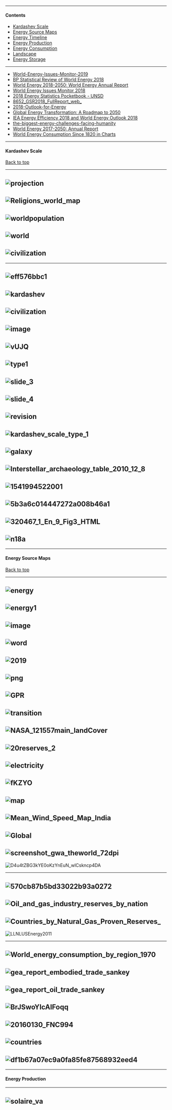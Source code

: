 --------------------

#### Contents

- [Kardashev Scale](#kardashev-scale)
- [Energy Source Maps](#energy-source-maps)
- [Energy Timeline](#energy-timeline)
- [Energy Production](#energy-production)
- [Energy Consumption](#energy-consumption)
- [Landscape](#landscape)
- [Energy Storage](#energy-storage)


-------------------------------------------------------------------------------------------------------------------

- [World-Energy-Issues-Monitor-2019](https://www.worldenergy.org/wp-content/uploads/2019/02/1.-World-Energy-Issues-Monitor-2019-Interactive-Full-Report.pdf)
- [BP Statistical Review of World Energy 2018](https://www.bp.com/content/dam/bp/business-sites/en/global/corporate/pdfs/energy-economics/statistical-review/bp-stats-review-2018-full-report.pdf)
- [World Energy 2018-2050: World Energy Annual Report ](http://peakoilbarrel.com/world-energy-2018-2050-world-energy-annual-report-part-1/)
- [World Energy
Issues Monitor 2018](https://www.worldenergy.org/wp-content/uploads/2018/05/Issues-Monitor-2018-HQ-Final.pdf)
- [2018 Energy Statistics Pocketbook - UNSD](https://unstats.un.org/unsd/energy/pocket/2018/2018pb-web.pdf)
- [8652_GSR2018_FullReport_web_](http://www.ren21.net/wp-content/uploads/2018/06/17-8652_GSR2018_FullReport_web_-1.pdf)
- [2018-Outlook-for-Energy](https://corporate.exxonmobil.com/en/~/media/Global/Files/outlook-for-energy/2018-Outlook-for-Energy.pdf)
- [Global Energy Transformation: A Roadmap to 2050](https://www.irena.org/-/media/Files/IRENA/Agency/Publication/2018/Apr/IRENA_Report_GET_2018.pdf)
- [IEA Energy Efficiency 2018 and
World Energy Outlook 2018](https://www.eceee.org/static/media/uploads/site-2/Events/181127PolicySeminar/kevin_lane_seminar_27nov.pdf)
- [the-biggest-energy-challenges-facing-humanity](http://www.bbc.com/future/story/20170313-the-biggest-energy-challenges-facing-humanity)
- [World Energy 2017-2050: Annual Report ](https://content.csbs.utah.edu/~mli/2017/World%20Energy%202017-2050.pdf)
- [World Energy Consumption Since 1820 in Charts](https://ourfiniteworld.com/2012/03/12/world-energy-consumption-since-1820-in-charts/)

------------------

#### Kardashev Scale

[Back to top](#contents)

----------------
![projection](https://www.mapsofworld.com/large-world-map-in-robinson-projection.jpg)
-----------
![Religions_world_map](https://www.worldometers.info/img/Religions_world_map.gif)
-----------
![worldpopulation](http://population.city/images/worldpopulation.jpg)
--------------
![world](https://www.visualcapitalist.com/wp-content/uploads/2018/09/world-map-share.png)
-------------
![civilization](http://image.slidesharecdn.com/5keyelementsofcivilization-130925131115-phpapp01/95/5-key-elements-of-civilization-18-638.jpg)
-----------
-----------------
![eff576bbc1](https://imgv2-2-f.scribdassets.com/img/document/365890560/original/eff576bbc1/1532671665?v=1)
-------------
![kardashev](https://www.52-insights.com/wp-content/uploads/2018/03/kardashev.jpg)
-------------
![civilization](https://thefutureworld.org/wp-content/uploads/2019/03/type3-civilization-2.jpg)
-------------
![image](https://media.springernature.com/lw785/springer-static/image/chp%3A10.1007%2F978-3-319-46557-9_8/MediaObjects/192832_2_En_8_Fig2_HTML.gif)
------------
![vUJQ](https://miro.medium.com/max/898/1*nuypllLGRVoeoeWZ5-vUJQ.png)
---------
![type1 ](https://images.slideplayer.com/24/7352871/slides/slide_2.jpg)
-------------
![slide_3](https://images.slideplayer.com/24/7352871/slides/slide_3.jpg)
-------------
![slide_4](https://images.slideplayer.com/24/7352871/slides/slide_4.jpg)
-------------
![revision](https://vignette.wikia.nocookie.net/factpile/images/a/aa/Kardashev_Civilization_Chart.png/revision/latest?cb=20130613083928)
-------------
![kardashev_scale_type_1](https://www.futuretimeline.net/23rdcentury/images/kardashev_scale_type_1.jpg)
-------------
![galaxy](https://dothemath.ucsd.edu/wp-content/uploads/2011/07/galaxy.png)
-------------
![Interstellar_archaeology_table_2010_12_8](https://home.fnal.gov/~carrigan/infrared_astronomy/Interstellar_archaeology_table_2010_12_8.png)
-------------

![1541994522001](https://i.warosu.org/data/sci/img/0101/34/1541994522001.jpg)
-------------
![5b3a6c014447272a008b46a1](https://i1.wp.com/cosmological.in/wp-content/uploads/2019/02/5b3a6c014447272a008b46a1.png?resize=1000%2C467&ssl=1)
-------------
![320467_1_En_9_Fig3_HTML](https://media.springernature.com/original/springer-static/image/chp%3A10.1007%2F978-3-319-05062-1_9/MediaObjects/320467_1_En_9_Fig3_HTML.gif)
-------------
![n18a](http://www.astro.sunysb.edu/lattimer/AST248/n18a.gif)
-------------------------------------------------------------------------------------------------------------------
-------------------------------------------------------------------------------------------------------------------
#### Energy Source Maps

[Back to top](#contents)

-----------------
![energy](http://www.venturemagazine.me/wp-content/uploads/2019/03/WEF-energy-1.png)
-------------
![energy1](http://www.venturemagazine.me/wp-content/uploads/2019/03/WEF-energy-2.png)
-------------
![image](https://energypost.eu/wp-content/uploads/2019/01/word-image-5.png)
-------------
![word](https://energypost.eu/wp-content/uploads/2019/01/word-image-4.png)
-------------
![2019](https://energypost.eu/wp-content/uploads/2019/01/word-image-6.png)
-------------
![png](https://energypost.eu/wp-content/uploads/2019/01/word-image-8.png)
-------------
![GPR](https://32zn56499nov99m251h4e9t8-wpengine.netdna-ssl.com/wp-content/uploads/2018/11/GPR-PI-map-1.jpg)
-------------
![transition](http://reports.weforum.org/fostering-effective-energy-transition-2019/files/2019/03/F6.png)
-------------
![NASA_121557main_landCover](https://upload.wikimedia.org/wikipedia/commons/5/5c/NASA_121557main_landCover.jpg)
-------------
![20reserves_2](https://www.worldcoal.org/sites/default/files/Location%20of%20the%20world%27s%20main%20fossil%20fuel%20reserves_2.jpg)
-------------
![electricity](https://previews.123rf.com/images/neyro2008/neyro20081605/neyro2008160500128/57119884-fuel-power-and-renewable-energy-generation-infographics-power-generation-infographic-electricity-ene.jpg)
-------------
![fKZYO](http://i.imgur.com/fKZYO.jpg)
-------------
![map](https://www.pv-magazine.com/wp-content/uploads/2018/11/map.png)
-------------
![Mean_Wind_Speed_Map_India](https://upload.wikimedia.org/wikipedia/commons/7/72/Mean_Wind_Speed_Map_India.png)
-------------
![Global](https://upload.wikimedia.org/wikipedia/commons/6/64/Mean-wind-speed-map-china-Global-Wind-Atlas.png)
-------------
![screenshot_gwa_theworld_72dpi](https://globalwindatlas.info/pics/screenshot_gwa_theworld_72dpi.jpg)
-------------
![D4u4tZBG3kYE0oKzYnEuN_wlCskncp4DA](https://2.bp.blogspot.com/-AomHe1eE2MM/VugsQB2BCjI/AAAAAAAAEnI/D4u4tZBG3kYE0oKzYnEuN_wlCskncp4DA/s1600/World_proved_crude-Oil_reserves.png)

-------------
![570cb87b5bd33022b93a0272](http://static1.squarespace.com/static/56eddde762cd9413e151ac92/570cb87b5bd33022b93a0272/570cc1cf5bd33022b93b9a69/1460463783455/?format=1500w)
-------------
![Oil_and_gas_industry_reserves_by_nation](https://upload.wikimedia.org/wikipedia/commons/6/6c/Oil_and_gas_industry_reserves_by_nation.png)
-------------
![Countries_by_Natural_Gas_Proven_Reserves_](https://upload.wikimedia.org/wikipedia/commons/thumb/a/a6/Countries_by_Natural_Gas_Proven_Reserves_%282014%29.svg/1280px-Countries_by_Natural_Gas_Proven_Reserves_%282014%29.svg.png)
------------
![LLNLUSEnergy2011](https://upload.wikimedia.org/wikipedia/commons/thumb/6/6c/LLNLUSEnergy2011.png/1280px-LLNLUSEnergy2011.png)

------------

![World_energy_consumption_by_region_1970](https://upload.wikimedia.org/wikipedia/commons/d/da/World_energy_consumption_by_region_1970-2025.png)
-----------
![gea_report_embodied_trade_sankey](http://www.sankey-diagrams.com/wp-content/gallery/x_sankey_213/gea_report_embodied_trade_sankey.PNG)
----------
![gea_report_oil_trade_sankey](http://www.sankey-diagrams.com/wp-content/gallery/x_sankey_213/gea_report_oil_trade_sankey.PNG)
---------
![BrJSwoYIcAIFoqq](https://pbs.twimg.com/media/BrJSwoYIcAIFoqq.jpg)
-------
![20160130_FNC994](https://www.economist.com/sites/default/files/imagecache/original-size/images/print-edition/20160130_FNC994.png)
--------
![countries](http://2oqz471sa19h3vbwa53m33yj-wpengine.netdna-ssl.com/wp-content/uploads/2018/03/countries-exports-1200px.png)
-------------
![df1b67a07ec9a0fa85fe87568932eed4](https://i.pinimg.com/originals/df/1b/67/df1b67a07ec9a0fa85fe87568932eed4.png)
-------------
------------------
#### Energy Production


-----------------
![solaire_va](https://www.engie.com/wp-content/uploads/2018/04/engie-map-solaire_va.jpg)
-------------
![]()
-------------
![]()
-------------
![]()
-------------
![]()
-------------
![]()
-------------
![]()
-------------
![]()
-------------
![]()
-------------
![]()
-------------
![]()
-------------
![]()
-------------
![]()
-------------
![]()
-------------
![]()
-------------
![]()
-------------
![]()
-------------
![]()
-------------
![]()
-------------------------------------------------------------------------------------------------------------------
-------------------------------------------------------------------------------------------------------------------

#### Energy Timeline

[Back to top](#contents)

-----------------------
![8b7eb144b993128b7c207526a26b57d2](https://i.pinimg.com/originals/8b/7e/b1/8b7eb144b993128b7c207526a26b57d2.jpg)
-------------
![kardashev](https://thecommongreen.files.wordpress.com/2018/01/kardashev.png?w=676)
-------------
![US_consumption_1635](https://www.wou.edu/las/physci/GS361/graphics/US_consumption_1635-2000.jpg)
-------------
![vbeHRXfG2PU_UblaosnVHC_uITHe9aqIg](https://3.bp.blogspot.com/-8d-aek6RxdI/VwJnv6nSDVI/AAAAAAABH6w/vbeHRXfG2PU_UblaosnVHC_uITHe9aqIg/s1600/energyhistory.png)
-------------
![slide_4](https://images.slideplayer.com/33/8141666/slides/slide_4.jpg)
-------------
![log](https://dothemath.ucsd.edu/wp-content/uploads/2011/07/us-log.png)
-------------
![speed_1](https://futurist.typepad.com/my_weblog/images/speed_1.jpg)
-------------


![resources](https://image.slidesharecdn.com/renewableenergy2-160513120310/95/renewable-energy-resources-7-638.jpg?cb=1463289595)
-------------
![81465792](https://www.altenergymag.com/images/upload/images/81465792(1).jpg)
-------------
![F289973EF027DD715DDFCCC26749B19BBE9C0F83](https://www.irena.org/-/media/Images/IRENA/Agency/Press-Release/2018/Apr/Cap20112017.jpg?la=en&hash=F289973EF027DD715DDFCCC26749B19BBE9C0F83)
-------------
![]()
-------------
![]()
-------------
![]()
-------------
![]()
-------------
![]()
-------------
![]()
-------------
![]()
-------------
![]()
-------------
![]()
-------------
![]()
-------------
![]()
-------------
![]()
-------------
![]()
-------------
![]()
-------------
![]()
-------------
![]()
-------------
![]()
-------------
![]()
-------------
![]()
-------------
![]()
-------------------------------------------------------------------------------------------------------------------
-------------------------------------------------------------------------------------------------------------------
#### Energy Consumption

[Back to top](#contents)

---------------------------
![consumption_564b5e7af30f3](https://thumbnails-visually.netdna-ssl.com/world-energy-consumption_564b5e7af30f3.png)
----------------
![production](https://image.slidesharecdn.com/energyproductionconsumption-140708084901-phpapp01/95/energy-production-consumption-11-638.jpg?cb=1404810895)
-----------
![renewables](https://gailtheactuary.files.wordpress.com/2013/03/world-fuel-consumption-including-renewables.png)
-------------
![3a](http://www.carbonbrief.org/wp-content/uploads/2015/10/3a.jpg)
-------------
![sources](https://www.nrcan.gc.ca/sites/www.nrcan.gc.ca/files/energy/energy_fact/main-sources-uses-canada.png)
-------------
![main](https://www.eia.gov/todayinenergy/images/2017.09.14/main.png)
-------------
![Total_World_Energy_Consumption_by_Source_2013](https://upload.wikimedia.org/wikipedia/commons/b/b6/Total_World_Energy_Consumption_by_Source_2013.png)
-------------
![consumption](https://www.eia.gov/energyexplained/images/charts/primary-energy-consumption-by-source-history.png)
-------------
![GRAPHchinainstalledpowergenerationcapacityv2](https://www.iea.org/media/publications/weo/GRAPHchinainstalledpowergenerationcapacityv2.png)
-------------
![world](http://www2.balticuniv.uu.se/images/stories/SBRupdate/Chapter-2/world-energy-demand-710.png)
-------------
![WorldPrimaryEnergy2017_pies](http://www.columbia.edu/~mhs119/EnergyConsump/WorldPrimaryEnergy2017_pies.png)
-------------

![US_energy_consumption_by_sector](https://upload.wikimedia.org/wikipedia/commons/thumb/0/01/US_energy_consumption_by_sector.svg/640px-US_energy_consumption_by_sector.svg.png)
-------------
![uploads](http://instituteforenergyresearch.org/wp-content/uploads/2018/03/BP1-1.png)
-------------
![EnergyConsumption2017](https://www.americangeosciences.org/sites/default/files/styles/ci__650_x_430_/public/CI-EnergyConsumption2017-1000-661px.jpg?itok=ijldMbQJ)
-------------

![consumption](https://ourworldindata.org/exports/wind-energy-consumption-terawatt-hours-twh_v1_850x600.svg)
-------------
![worldenergy2](http://sustainablerace.com/wp-content/uploads/2013/07/worldenergy2.png)
-------------
![demand](http://www.ichorcoal.com/media/27356/Primary-energy-demand.jpg)
-------------

![2015](http://www.carbonbrief.org/wp-content/uploads/2015/10/2a.jpg)
-------------
![Econsump](http://www.columbia.edu/~mhs119/EnergyConsump/Econsump.png)
-------------
![consumption](https://2lffqo2moysixpyb349z0bj6-wpengine.netdna-ssl.com/wp-content/uploads/2019/01/energy-consumption-by-source-2017.jpg)
-------------

![GlobalEnergyConsumpPct](http://www.columbia.edu/~mhs119/EnergyConsump/GlobalEnergyConsumpPct.png)
-------------
![Global_Resources_Future_Energy_Oil_Consumption](https://assets.geoexpro.com/uploads/ed2d7f34-a92e-4d4e-99b1-333745756d11/Global_Resources_Future_Energy_Oil_Consumption.jpg)
-------------
![slide_1](https://images.slideplayer.com/32/9903763/slides/slide_1.jpg)
-------------
![Global_energy_potential_perez_2009_en](http://waitbutwhy.com/wp-content/uploads/2014/05/Global_energy_potential_perez_2009_en.svg_.png)
-------------
![solarresources](https://nucleuswealth.com/wp-content/uploads/2017/03/solarresources.png)
-------------
![GRAPHchangeinprimaryenergydemand](https://www.iea.org/media/publications/weo/GRAPHchangeinprimaryenergydemand.png)
-------------
![Figure_6](http://www.ren21.net/wp-content/uploads/2018/06/Figure_6.jpg)
-------------
![earthsolar](https://www.nextbigfuture.com/wp-content/uploads/2012/05/earthsolar-4-730x430.png)
-------------
![4_1528791489](http://recap.asia/common/uploaded_files/visual/4_1528791489.jpg)
-------------
![]()
-------------
![]()
-------------
![]()
-------------
![]()
-------------
![]()
-------------
![]()
-------------
![]()
-------------
![]()
-------------
![]()
-------------
![]()
-------------
![]()
-------------
![]()
-------------
![]()
-------------
![]()
-------------
![]()
-------------------------------------------------------------------------------------------------------------------
-------------------------------------------------------------------------------------------------------------------
#### Landscape

[Back to top](#contents)

-----------
![55AFC0D85E22350FA47474888D6CCB0E116DB4C1](https://www.irena.org/-/media/Images/IRENA/Agency/Article/2017/Dec/Innovation-landscape.JPG?la=en&hash=55AFC0D85E22350FA47474888D6CCB0E116DB4C1)
-------------
![our_changing_energy_landscape2](https://www.spenergynetworks.co.uk/userfiles/image/our_changing_energy_landscape2.png)
-------------
![Selected_Energy_Management_Platform_Providers_Within_the_Building_Energy_Landscape_1518_626_85](https://assets.greentechmedia.com/assets/content/cache/made/assets/content/cache/remote/https_dqbasmyouzti2.cloudfront.net/content/images/articles/Selected_Energy_Management_Platform_Providers_Within_the_Building_Energy_Landscape_1518_626_85.jpg)
-------------
![WEI2018](https://www.climateforesight.eu/wp-content/uploads/2018/08/IEA-WEI2018-energy-investment.png)
-------------
![Electricity](https://www.openelectricitymarket.sg/wcm/connect/oem/2b35dcad-195a-42c6-a6a4-05164f88059f/1/How-Electricity-Market-Works.png?MOD=AJPERES&CVID=)
-------------
![RTS63L71](https://assets.weforum.org/wp-content/uploads/2015/12/RTS63L71.jpg)
-------------
![Screen](https://www.kiwipowered.com/wp-content/uploads/2018/04/Screen-Shot-2018-04-05-at-15.32.09-2.png)
-------------
![segmentation](https://www.alliedmarketresearch.com/images/solar-energy-market-segmentation.jpeg)
-------------
![solar-energy-battery-storage-market.pn](https://cmfemarket.files.wordpress.com/2018/11/solar-energy-battery-storage-market.png?w=800)
-------------
![frequency](https://industrydailyobserver.com/wp-content/uploads/2019/04/global-variable-frequency-drives-market.png)
-------------
![market](https://data.bloomberglp.com/professional/sites/24/Corporate-clean-energy-market-outlook-2019-2.jpg)
-------------
![electricity-markets-in-presence-of-renewables-Most-of-the-liberalized](https://www.researchgate.net/profile/Asma_Aziz/publication/320554273/figure/fig1/AS:552198098649088@1508665694554/Classification-of-electricity-markets-in-presence-of-renewables-Most-of-the-liberalized.png)
-------------
![20Waste](https://www.mordorintelligence.com/images_db/RD_Images/Global%20Waste-to-Energy%20Market.png)
-------------
![photovoltaic](https://www.alliedmarketresearch.com/images/global-solar-photovoltaic-PV-panels-market-segmentation.JPG)
-------------
![market](https://www.gminsights.com/assets/img/concentrated-solar-power-market-industry-coverage.png)
-------------
![slide_2](https://images.slideplayer.com/9/2516607/slides/slide_2.jpg)
-------------
![Storage](https://www.zionmarketresearch.com/content/uploadedimages/Energy-Storage-Systems-Market.png)
-------------
![20100726001104_0](https://res.heraldm.com/content/image/2010/07/26/20100726001104_0.jpg)
-------------
![3](http://www.corporate-value.com/sites/default/files/3.png)
-------------
![energy](http://harborresearch.com/wp-content/uploads/sites/8/2017/06/energy-value.png)
-------------
![https_dqbasmyouzti2](https://assets.greentechmedia.com/assets/content/cache/made/assets/content/cache/remote/https_dqbasmyouzti2.cloudfront.net/content/images/articles/AEE_US_Advanced_Energy_Graph_1354_680_80.jpg)
-------------
![08614b37dd87fa3af9fad181eacf7a64](https://i.pinimg.com/originals/08/61/4b/08614b37dd87fa3af9fad181eacf7a64.jpg)
-------------
![clients](http://www.eai.in/ref/services/img/clients.gif)
-------------
![YUrkCIgApgpWMly2C4f](https://cdn-images-1.medium.com/max/1200/1*YUrkCIgApgpWMly2C4f-Jg.jpeg)
-------------
![lightsource](https://www.bp.com/content/dam/bp/business-sites/en/global/corporate/images-jpg-png/what-we-do/ar2018-lightsource-map.jpg.img.3840.medium.jpg)
-------------
![solarcapacitylead](https://www.cleanenergywire.org/sites/default/files/styles/large/public/images/factsheet/solarcapacitylead.png?itok=C66_YJhJ)
-------------
![00355_ex2b](https://www.strategy-business.com/media/image/00355_ex2b.gif)
-------------
![Energy-employers-map-Fall-2015](https://centers.fuqua.duke.edu/edge/wp-content/uploads/sites/11/2015/10/Energy-employers-map-Fall-2015.jpg)
-------------
![slide_4](https://images.slideplayer.com/86/14215498/slides/slide_4.jpg)
-------------
![S2352467717300930](https://ars.els-cdn.com/content/image/1-s2.0-S2352467717300930-gr2.jpg)
-------------
![1555926949](http://www.abnewswire.com/pressreleases/wp-content/uploads/2019/04/1555926949.png)
-------------
![Energy-storage-market-map-export-3000x2250](https://s3.amazonaws.com/cbi-research-portal-uploads/2018/07/27171831/Energy-storage-market-map-export-3000x2250-1024x768.png)
-------------
![ILLUS_BATTERY_IP_LANDSCAPE_MarketSegments_IPplayers_KNOWMADE_June2018](https://www.knowmade.com/wp-content/uploads/2018/06/ILLUS_BATTERY_IP_LANDSCAPE_MarketSegments_IPplayers_KNOWMADE_June2018.jpg)
-------------
![overview](https://www.aemo.com.au/-/media/Images/Infographics/2016/NEM-overview.png?h=273&w=617&hash=FAA3337A2080A3E22548894F8F61C89E8F15234D)
-------------
![energy](http://venturesafrica.com/wp-content/uploads/2016/03/energy.jpg)
-------------
![Energy%20Storage%20Systems%20Market%202014-%202022%20](https://www.alliedmarketresearch.com/images/Energy%20Storage%20Systems%20Market%202014-%202022%20(2).jpg)
-------------
![lithium-ion-battery-market-industry-coverage](https://www.gminsights.com/assets/img/lithium-ion-battery-market-industry-coverage.png)
-------------
![deployedcapacitygraph_1_5_700](http://energystorage.org/system/files/attachments/deployedcapacitygraph_1_5_700.jpg)
-------------
![PriceRedoxFlowBatteries](https://www.jcesr.org/wp-content/uploads/sites/57/2016/03/PriceRedoxFlowBatteries.png)
-------------
![2018_Infographic1_enincon](https://enincon.com/wp-content/uploads/2018/01/BESS-Market-in-India-2018_Infographic1_enincon.jpg)
-------------
![6OMcbAiMOiaC_gRB](https://cdn-images-1.medium.com/max/800/0*6OMcbAiMOiaC_gRB.png)
-------------
![ZangT3mSfrXaV1YA](https://cdn-images-1.medium.com/max/800/0*ZangT3mSfrXaV1YA.jpg)
-------------
![]()
-------------
![]()
-------------
![]()
-------------
![]()
-------------
![]()
-------------
![]()
-------------
![]()
-------------
![]()
-------------
![]()
-------------------------------------------------------------------------------------------------------------------
-------------------------------------------------------------------------------------------------------------------

#### Energy Storage

[Back to top](#contents)

-------------
![electricity](https://www.cleanenergywire.org/sites/default/files/styles/lightbox_image/public/images/dossier/electricity-storage-needs-irena.jpg?itok=NOIaUSo7)
-------------
![storage](https://energypost.eu/wp-content/uploads/2015/11/Ramez-storage-9.jpg)
-------------
![3A10](https://media.springernature.com/original/springer-static/image/art%3A10.1007%2Fs38311-013-0034-6/MediaObjects/38311_2013_34_Fig4_HTML.gif)
-------------
![]()
-------------
![sustainable](http://www.catsense.eu/media/110838/sustainable-energy-future.jpg?width=500&height=375)
-------------
![]()
-------------
![9de3f2efba924d1cd6e28798d3d45783cf1b904f](https://isoi02addon0o9kfprod.blob.core.windows.net/cache/9/d/e/3/f/2/9de3f2efba924d1cd6e28798d3d45783cf1b904f.jpg)
-------------
![]()
-------------
![]()
-------------
![]()
-------------
![]()
-------------
![]()
-------------
![]()
-------------
![]()
------------

-------------------------------------------------------------------------------------------------------------------
-------------------------------------------------------------------------------------------------------------------

![9de3f2efba924d1cd6e28798d3d45783cf1b904f](https://isoi02addon0o9kfprod.blob.core.windows.net/cache/9/d/e/3/f/2/9de3f2efba924d1cd6e28798d3d45783cf1b904f.jpg)
-------------
![]()
-------------
![]()
-------------
![]()
-------------
![]()
-------------
![]()
-------------
![]()
-------------
![]()
------------
-------------
![]()
-------------
![]()
-------------
![]()
-------------
![]()
-------------
![]()
-------------
![]()
-------------
![]()
------------
-------------
![]()
-------------
![]()
-------------
![]()
-------------
![]()
-------------
![]()
-------------
![]()
-------------
![]()
---------------

-------------------------------------------------------------------------------------------------------------------
[Back to top](#contents)

-------------------------------------------------------------------------------------------------------------------
